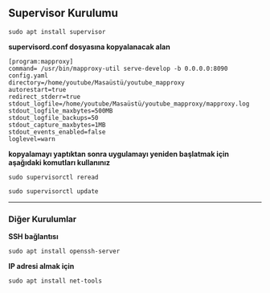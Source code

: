 ## Supervisor Kurulumu

```
sudo apt install supervisor
```

<b>supervisord.conf dosyasına kopyalanacak alan</b>
```
[program:mapproxy]
command= /usr/bin/mapproxy-util serve-develop -b 0.0.0.0:8090 config.yaml
directory=/home/youtube/Masaüstü/youtube_mapproxy
autorestart=true
redirect_stderr=true
stdout_logfile=/home/youtube/Masaüstü/youtube_mapproxy/mapproxy.log
stdout_logfile_maxbytes=500MB
stdout_logfile_backups=50
stdout_capture_maxbytes=1MB
stdout_events_enabled=false
loglevel=warn
```
<b>kopyalamayı yaptıktan sonra uygulamayı yeniden başlatmak için aşağıdaki komutları kullanınız</b>
```
sudo supervisorctl reread
```
```
sudo supervisorctl update
```
---
### Diğer Kurulumlar
<b>SSH bağlantısı</b>
```
sudo apt install openssh-server
```
<b>IP adresi almak için</b>
```
sudo apt install net-tools
```
